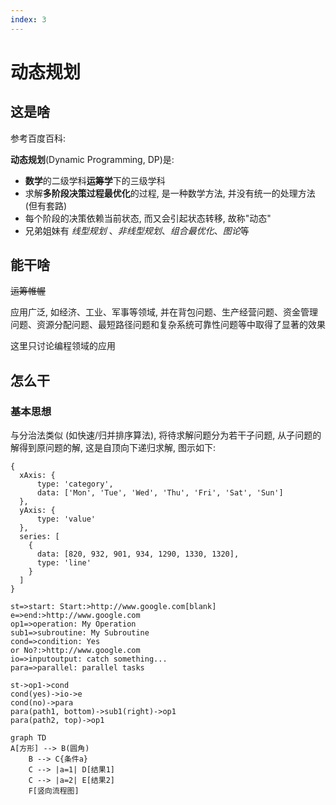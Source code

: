 ```yaml
---
index: 3
---
```


# 动态规划

## 这是啥

参考百度百科:

**动态规划**(Dynamic Programming, DP)是:

- **数学**的二级学科**运筹学**下的三级学科
- 求解**多阶段决策过程最优化**的过程, 是一种数学方法, 并没有统一的处理方法 (但有套路)
- 每个阶段的决策依赖当前状态, 而又会引起状态转移, 故称"动态"
- 兄弟姐妹有 *线型规划* 、*非线型规划*、*组合最优化*、*图论*等

## 能干啥

~~运筹帷幄~~

应用广泛, 如经济、工业、军事等领域, 并在背包问题、生产经营问题、资金管理问题、资源分配问题、最短路径问题和复杂系统可靠性问题等中取得了显著的效果

这里只讨论编程领域的应用

## 怎么干

### 基本思想

与分治法类似 (如快速/归并排序算法), 将待求解问题分为若干子问题, 从子问题的解得到原问题的解, 这是自顶向下递归求解, 图示如下:

```echarts
{
  xAxis: {
      type: 'category',
      data: ['Mon', 'Tue', 'Wed', 'Thu', 'Fri', 'Sat', 'Sun']
  },
  yAxis: {
      type: 'value'
  },
  series: [
    {
      data: [820, 932, 901, 934, 1290, 1330, 1320],
      type: 'line'
    }
  ]
}
```

```flowchart
st=>start: Start:>http://www.google.com[blank]
e=>end:>http://www.google.com
op1=>operation: My Operation
sub1=>subroutine: My Subroutine
cond=>condition: Yes
or No?:>http://www.google.com
io=>inputoutput: catch something...
para=>parallel: parallel tasks

st->op1->cond
cond(yes)->io->e
cond(no)->para
para(path1, bottom)->sub1(right)->op1
para(path2, top)->op1
```

```mermaid
graph TD
A[方形] --> B(圆角)
    B --> C{条件a}
    C --> |a=1| D[结果1]
    C --> |a=2| E[结果2]
    F[竖向流程图]
```
